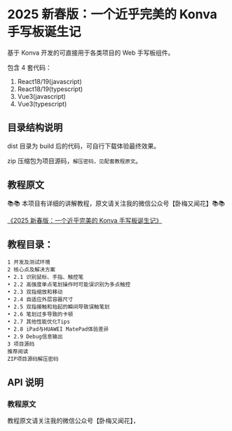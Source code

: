 # 2025 新春版：一个近乎完美的 Konva 手写板诞生记

基于 Konva 开发的可直接用于各类项目的 Web 手写板组件。

包含 4 套代码：

1. React18/19(javascript)
2. React18/19(typescript)
3. Vue3(javascript)
4. Vue3(typescript)

## 目录结构说明

dist 目录为 build 后的代码，可自行下载体验最终效果。

zip 压缩包为项目源码，`解压密码，见配套教程原文`。

## 教程原文

📚📚 本项目有详细的讲解教程，原文请关注我的微信公众号【卧梅又闻花】📚📚

[《2025 新春版：一个近乎完美的 Konva 手写板诞生记》](https://mp.weixin.qq.com/s/2jVWohWr5vqXHrZhaM1nAQ)

## 教程目录：

```
1 开发及测试环境
2 核心点及解决方案
• 2.1 识别鼠标、手指、触控笔
• 2.2 高强度单点笔划操作时可能误识别为多点触控
• 2.3 双指缩放和移动
• 2.4 自适应外层容器尺寸
• 2.5 双指接触和抬起的瞬间导致误触笔划
• 2.6 笔划过多导致的卡顿
• 2.7 其他性能优化Tips
• 2.8 iPad与HUAWEI MatePad体验差异
• 2.9 Debug信息输出
3 项目源码
推荐阅读
ZIP项目源码解压密码
```

## API 说明



### 教程原文

教程原文请关注我的微信公众号【卧梅又闻花】，
